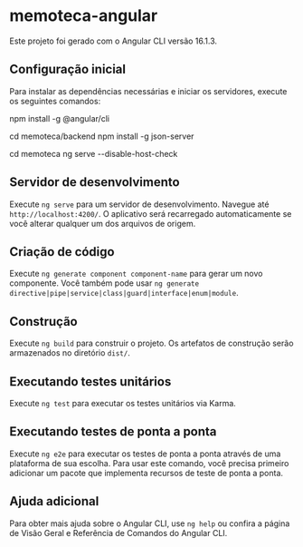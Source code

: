 # memoteca-angular

Este projeto foi gerado com o Angular CLI versão 16.1.3.

## Configuração inicial

Para instalar as dependências necessárias e iniciar os servidores, execute os seguintes comandos:


npm install -g @angular/cli

cd memoteca/backend
npm install -g json-server

cd memoteca
ng serve --disable-host-check

## Servidor de desenvolvimento

Execute `ng serve` para um servidor de desenvolvimento. Navegue até `http://localhost:4200/`. O aplicativo será recarregado automaticamente se você alterar qualquer um dos arquivos de origem.

## Criação de código

Execute `ng generate component component-name` para gerar um novo componente. Você também pode usar `ng generate directive|pipe|service|class|guard|interface|enum|module`.

## Construção

Execute `ng build` para construir o projeto. Os artefatos de construção serão armazenados no diretório `dist/`.

## Executando testes unitários

Execute `ng test` para executar os testes unitários via Karma.

## Executando testes de ponta a ponta

Execute `ng e2e` para executar os testes de ponta a ponta através de uma plataforma de sua escolha. Para usar este comando, você precisa primeiro adicionar um pacote que implementa recursos de teste de ponta a ponta.

## Ajuda adicional

Para obter mais ajuda sobre o Angular CLI, use `ng help` ou confira a página de Visão Geral e Referência de Comandos do Angular CLI.
